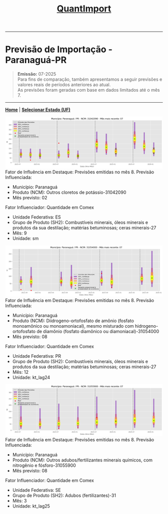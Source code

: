 <header>
<h1><a href="https://quantimportbrazil.github.io/Sobre/">QuantImport</a></h1>
</header>

---

# Previsão de Importação - Paranaguá-PR

> **Emissão:** 07-2025  
> Para fins de comparação, também apresentamos a seguir previsões e valores reais de períodos anteriores ao atual.  
> As previsões foram geradas com base em dados limitados até o mês 7.

---

**[Home](https://quantimportbrazil.github.io/Sobre/)** | **[Selecionar Estado (UF)](https://quantimportbrazil.github.io/Unidades_Federativas/)**


![Gráfico de Previsão](31042090.png)
Fator de Influência em Destaque:
Previsões emitidas no mês 8.
Previsão Influenciada:
- Município: Paranaguá
- Produto (NCM): Outros cloretos de potássio-31042090 
- Mês previsto: 02


Fator Influenciador: Quantidade em Comex
- Unidade Federativa: ES
- Grupo de Produto (SH2): Combustíveis minerais, óleos minerais e produtos da sua destilação; matérias betuminosas; ceras minerais-27 
- Mês: 9
- Unidade: sm







![Gráfico de Previsão](31054000.png)
Fator de Influência em Destaque:
Previsões emitidas no mês 8.
Previsão Influenciada:
- Município: Paranaguá
- Produto (NCM): Diidrogeno-ortofosfato de amônio (fosfato monoamônico ou monoamoniacal), mesmo misturado com hidrogeno-ortofosfato de diamônio (fosfato diamônico ou diamoniacal)-31054000 
- Mês previsto: 08


Fator Influenciador: Quantidade em Comex
- Unidade Federativa: PR
- Grupo de Produto (SH2): Combustíveis minerais, óleos minerais e produtos da sua destilação; matérias betuminosas; ceras minerais-27 
- Mês: 12
- Unidade: kt_lag24







![Gráfico de Previsão](31055900.png)
Fator de Influência em Destaque:
Previsões emitidas no mês 8.
Previsão Influenciada:
- Município: Paranaguá
- Produto (NCM): Outros adubos/fertilizantes minerais químicos, com nitrogênio e fósforo-31055900 
- Mês previsto: 08


Fator Influenciador: Quantidade em Comex
- Unidade Federativa: SE
- Grupo de Produto (SH2): Adubos (fertilizantes)-31 
- Mês: 3
- Unidade: kt_lag25





